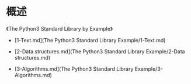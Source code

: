 # 概述

《The Python3 Standard Library by Example》

* [1-Text.md](The Python3 Standard Library Example/1-Text.md) 

* [2-Data structures.md](The Python3 Standard Library Example/2-Data structures.md) 

* [3-Algorithms.md](The Python3 Standard Library Example/3-Algorithms.md) 

